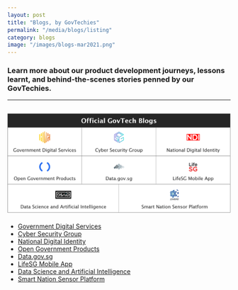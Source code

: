 ```yaml
---
layout: post
title: "Blogs, by GovTechies"
permalink: "/media/blogs/listing"
category: blogs
image: "/images/blogs-mar2021.png"
---
```


### Learn more about our product development journeys, lessons learnt, and behind-the-scenes stories penned by our GovTechies. 
---

![A screenshot of the blogs](/images/blogs-mar2021.png)
---

* [Government Digital Services](https://blog.gds-gov.tech)<br>
* [Cyber Security Group](https://medium.com/csg-govtech)<br>
* [National Digital Identity](https://medium.com/ndi-sg)<br>
* [Open Government Products](https://opengovsg.medium.com)<br>
* [Data.gov.sg](https://blog.data.gov.sg)<br>
* [LifeSG Mobile App](https://medium.com/lifesg)<br>
* [Data Science and Artificial Intelligence](https://medium.com/dsaid-govtech)<br>
* [Smart Nation Sensor Platform](https://medium.com/snsp-govtech)<br>
